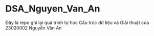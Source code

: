 # DSA_Nguyen_Van_An
Đây là repo ghi lại quá trình tự học Cấu trúc dữ liệu và Giải thuật của 23020002 Nguyễn Văn An
